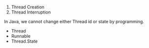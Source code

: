 1. Thread Creation
2. Thread Interruption



In Java, we cannot change either Thread id or state by programming.

* Thread
* Runnable
* Thread.State



